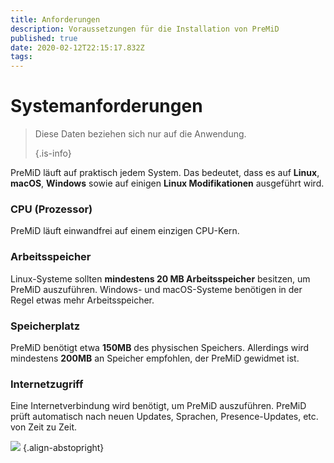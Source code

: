 ```yaml
---
title: Anforderungen
description: Voraussetzungen für die Installation von PreMiD
published: true
date: 2020-02-12T22:15:17.832Z
tags: 
---
```


# Systemanforderungen

> Diese Daten beziehen sich nur auf die Anwendung. 
> 
> {.is-info}

PreMiD läuft auf praktisch jedem System. Das bedeutet, dass es auf **Linux**, **macOS**, **Windows** sowie auf einigen **Linux Modifikationen** ausgeführt wird.

### CPU (Prozessor)
PreMiD läuft einwandfrei auf einem einzigen CPU-Kern.

### Arbeitsspeicher
Linux-Systeme sollten **mindestens 20 MB Arbeitsspeicher** besitzen, um PreMiD auszuführen. Windows- und macOS-Systeme benötigen in der Regel etwas mehr Arbeitsspeicher.

### Speicherplatz
PreMiD benötigt etwa **150MB** des physischen Speichers. Allerdings wird mindestens **200MB** an Speicher empfohlen, der PreMiD gewidmet ist.

### Internetzugriff
Eine Internetverbindung wird benötigt, um PreMiD auszuführen. PreMiD prüft automatisch nach neuen Updates, Sprachen, Presence-Updates, etc. von Zeit zu Zeit.

![](https://a.icons8.com/ViUXyjOj/f4tFww/svg.svg) {.align-abstopright}